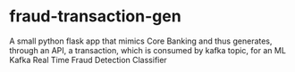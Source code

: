 # fraud-transaction-gen

A small python flask app that mimics Core Banking and thus generates, through an API, a transaction, which is consumed by kafka topic, for an ML Kafka Real Time Fraud Detection Classifier